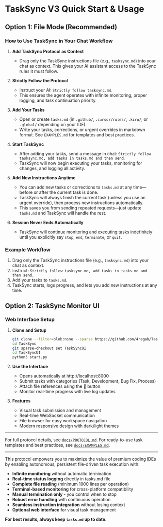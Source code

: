 
# TaskSync V3 Quick Start & Usage

## Option 1: File Mode (Recommended)

### How to Use TaskSync in Your Chat Workflow

1. **Add TaskSync Protocol as Context**
   - Drag only the TaskSync instructions file (e.g., `tasksync.md`) into your chat as context. This gives your AI assistant access to the TaskSync rules it must follow.

2. **Strictly Follow the Protocol**
   - Instruct your AI: `Strictly follow tasksync.md`.
   - This ensures the agent operates with infinite monitoring, proper logging, and task continuation priority.

3. **Add Your Tasks**
   - Open or create `tasks.md` (in `.github/`, `.cursor/rules/`, `.kiro/`, or `.global/` depending on your IDE).
   - Write your tasks, corrections, or urgent overrides in markdown format. See `EXAMPLES.md` for templates and best practices.

4. **Start TaskSync**
   - After adding your tasks, send a message in chat: `Strictly follow tasksync.md, add tasks in tasks.md and then send.`
   - TaskSync will now begin executing your tasks, monitoring for changes, and logging all activity.

5. **Add New Instructions Anytime**
   - You can add new tasks or corrections to `tasks.md` at any time—before or after the current task is done.
   - TaskSync will always finish the current task (unless you use an urgent override), then process new instructions automatically.
   - This saves you from sending repeated requests—just update `tasks.md` and TaskSync will handle the rest.

6. **Session Never Ends Automatically**
   - TaskSync will continue monitoring and executing tasks indefinitely until you explicitly say `stop`, `end`, `terminate`, or `quit`.

### Example Workflow

1. Drag only the TaskSync instructions file (e.g., `tasksync.md`) into your chat as context.
2. Instruct: `Strictly follow tasksync.md, add tasks in tasks.md and then send.`
3. Add your tasks to `tasks.md`.
4. TaskSync starts, logs progress, and lets you add new instructions at any time.

## Option 2: TaskSync Monitor UI

### Web Interface Setup

1. **Clone and Setup**
   ```bash
   git clone --filter=blob:none --sparse https://github.com/4regab/TaskSync.git
   cd TaskSync
   git sparse-checkout set TaskSyncUI
   cd TaskSyncUI
   python3 start.py
   ```

2. **Use the Interface**
   - Opens automatically at http://localhost:8000
   - Submit tasks with categories (Task, Development, Bug Fix, Process)
   - Attach file references using the 📎 button
   - Monitor real-time progress with live log updates

3. **Features**
   - Visual task submission and management
   - Real-time WebSocket communication
   - File browser for easy workspace navigation
   - Modern responsive design with dark/light themes

---

For full protocol details, see [`docs/PROTOCOL.md`](./PROTOCOL.md). 
For ready-to-use task templates and best practices, see [`docs/EXAMPLES.md`](./EXAMPLES.md).

---

This protocol empowers you to maximize the value of premium coding IDEs by enabling autonomous, persistent file-driven task execution with:

- **Infinite monitoring** without automatic termination
- **Real-time status logging** directly in tasks.md file  
- **Complete file reading** (minimum 1000 lines per operation)
- **Terminal-based monitoring** for cross-platform compatibility
- **Manual termination only** - you control when to stop
- **Robust error handling** with continuous operation
- **Seamless instruction integration** without losing context
- **Optional web interface** for visual task management

**For best results, always keep `tasks.md` up to date.**
